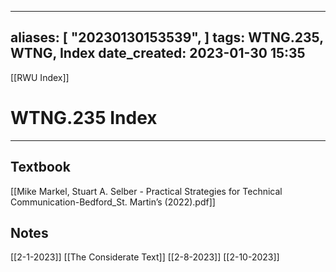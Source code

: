 
---
aliases: [ "20230130153539",  ]
tags: WTNG.235, WTNG, Index
date_created: 2023-01-30 15:35
---
[[RWU Index]]
# WTNG.235 Index
---
## Textbook
[[Mike Markel, Stuart A. Selber - Practical Strategies for Technical Communication-Bedford_St. Martin’s (2022).pdf]]

## Notes
[[2-1-2023]]
[[The Considerate Text]]
[[2-8-2023]]
[[2-10-2023]]
